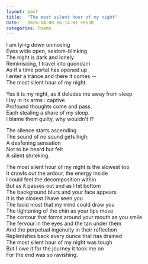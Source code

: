 ```yaml
---
layout: post
title:  "The most silent hour of my night"
date:   2016-04-08 16:14:01 +0530
categories: Poems
---
```

I am lying down unmoving  
Eyes wide open, seldom-blinking  
The night is dark and lonely  
Reminiscing, I travel into quondam  
As if a time portal has opened up  
I enter a trance and there it comes --  
The most silent hour of my night.  

Yes it is my night, as it deludes me away from sleep  
I lay in its arms : captive  
Profound thoughts come and pass.  
Each stealing a share of my sleep.  
I blame them guilty, why wouldn't I?  

The silence starts ascending  
The sound of no sound gets high:   
A deafening sensation  
Not to be heard but felt  
A silent shrieking.  

The most silent hour of my night is the slowest too  
It crawls out the ardour, the energy inside  
I could feel the decomposition within  
But as it passes out and as I hit bottom  
The background blurs and your face appears  
It is the closest I have seen you  
The lucid most that my mind could draw you  
The tightening of the chin as your lips move  
The contour that forms around your mouth as you smile  
The fervour in the eyes and the tan under them  
And the perpetual ingenuity in their reflection  
Replenishes back every ounce that has drained  
The most silent hour of my night was tough  
But I owe it for the journey it took me on  
For the end was so ravishing.

